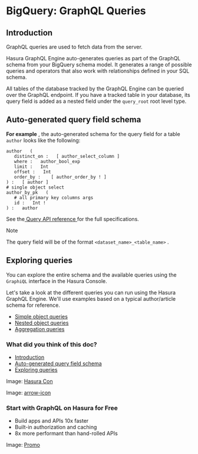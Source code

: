 # BigQuery: GraphQL Queries

## Introduction​

GraphQL queries are used to fetch data from the server.

Hasura GraphQL Engine auto-generates queries as part of the GraphQL schema from your BigQuery schema model. It generates
a range of possible queries and operators that also work with relationships defined in your SQL schema.

All tables of the database tracked by the GraphQL Engine can be queried over the GraphQL endpoint. If you have a tracked
table in your database, its query field is added as a nested field under the `query_root` root level type.

## Auto-generated query field schema​

 **For example** , the auto-generated schema for the query field for a table `author` looks like the following:

```
author   (
   distinct_on :   [ author_select_column ]
   where :   author_bool_exp
   limit :   Int
   offset :   Int
   order_by :    [ author_order_by ! ]
) :   [ author ]
# single object select
author_by_pk   (
   # all primary key columns args
   id :   Int !
) :   author
```

See the[ Query API reference ](https://hasura.io/docs/latest/api-reference/graphql-api/query/)for the full specifications.

Note

The query field will be of the format `<dataset_name>_<table_name>` .

## Exploring queries​

You can explore the entire schema and the available queries using the `GraphiQL` interface in the Hasura Console.

Let's take a look at the different queries you can run using the Hasura GraphQL Engine. We'll use examples based on a
typical author/article schema for reference.

- [ Simple object queries ](https://hasura.io/docs/latest/queries/bigquery/simple-object-queries/)
- [ Nested object queries ](https://hasura.io/docs/latest/queries/bigquery/nested-object-queries/)
- [ Aggregation queries ](https://hasura.io/docs/latest/queries/bigquery/aggregation-queries/)


### What did you think of this doc?

- [ Introduction ](https://hasura.io/docs/latest/queries/bigquery/index/#introduction)
- [ Auto-generated query field schema ](https://hasura.io/docs/latest/queries/bigquery/index/#auto-generated-query-field-schema)
- [ Exploring queries ](https://hasura.io/docs/latest/queries/bigquery/index/#exploring-queries)


Image: [ Hasura Con ](https://res.cloudinary.com/dh8fp23nd/image/upload/v1686154570/hasura-con-2023/has-con-light-date_r2a2ud.png)

Image: [ arrow-icon ](https://res.cloudinary.com/dh8fp23nd/image/upload/v1683723549/main-web/chevron-right_ldbi7d.png)

### Start with GraphQL on Hasura for Free

- Build apps and APIs 10x faster
- Built-in authorization and caching
- 8x more performant than hand-rolled APIs


Image: [ Promo ](https://hasura.io/docs/assets/images/hasura-free-ff60e409244e0ea12b5a3045d1a9096b.png)